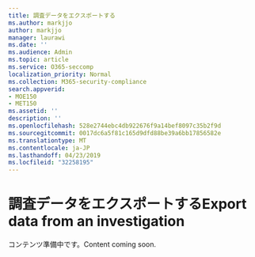 ```yaml
---
title: 調査データをエクスポートする
ms.author: markjjo
author: markjjo
manager: laurawi
ms.date: ''
ms.audience: Admin
ms.topic: article
ms.service: O365-seccomp
localization_priority: Normal
ms.collection: M365-security-compliance
search.appverid:
- MOE150
- MET150
ms.assetid: ''
description: ''
ms.openlocfilehash: 528e2744ebc4db922676f9a14bef8097c35b2f9d
ms.sourcegitcommit: 0017dc6a5f81c165d9dfd88be39a6bb17856582e
ms.translationtype: MT
ms.contentlocale: ja-JP
ms.lasthandoff: 04/23/2019
ms.locfileid: "32258195"
---
```

# <a name="export-data-from-an-investigation"></a><span data-ttu-id="bee88-102">調査データをエクスポートする</span><span class="sxs-lookup"><span data-stu-id="bee88-102">Export data from an investigation</span></span>

<span data-ttu-id="bee88-103">コンテンツ準備中です。</span><span class="sxs-lookup"><span data-stu-id="bee88-103">Content coming soon.</span></span>